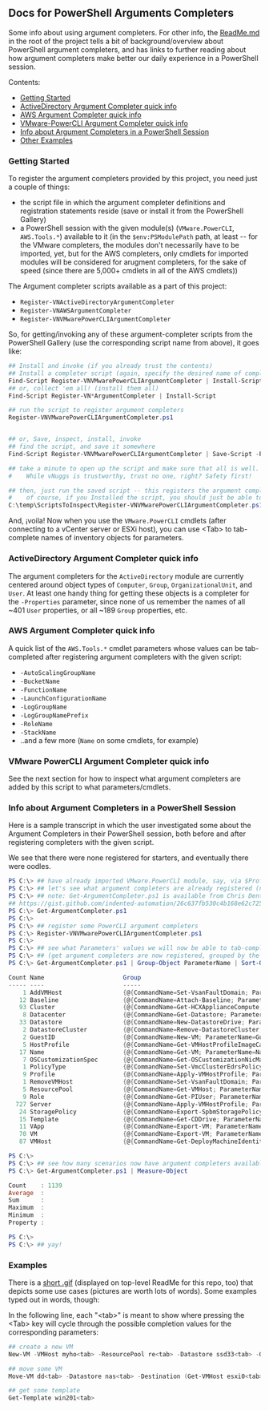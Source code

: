 ## Docs for PowerShell Arguments Completers
Some info about using argument completers.  For other info, the [ReadMe.md](../ReadMe.md) in the root of the project tells a bit of background/overview about PowerShell argument completers, and has links to further reading about how argument completers make better our daily experience in a PowerShell session.

Contents:

- [Getting Started](#gettingStarted)
- [ActiveDirectory Argument Completer quick info](#ActiveDirectory-Argument-Completer-quick-info)
- [AWS Argument Completer quick info](#AWS-Argument-Completer-quick-info)
- [VMware-PowerCLI Argument Completer quick info](#VMware-PowerCLI-Argument-Completer-quick-info)
- [Info about Argument Completers in a PowerShell Session](#infoAboutArgCompleterInPSSession)
- [Other Examples](#otherExamples)


<a id="gettingStarted"></a>
### Getting Started
To register the argument completers provided by this project, you need just a couple of things:
- the script file in which the argument completer definitions and registration statements reside (save or install it from the PowerShell Gallery)
- a PowerShell session with the given module(s) (`VMware.PowerCLI`, `AWS.Tools.*`) available to it (in the `$env:PSModulePath` path, at least -- for the VMware completers, the modules don't necessarily have to be imported, yet, but for the AWS completers, only cmdlets for imported modules will be considered for arugment completers, for the sake of speed (since there are 5,000+ cmdlets in all of the AWS cmdlets))

The Argument completer scripts available as a part of this project:
- `Register-VNActiveDirectoryArgumentCompleter`
- `Register-VNAWSArgumentCompleter`
- `Register-VNVMwarePowerCLIArgumentCompleter`

So, for getting/invoking any of these argument-completer scripts from the PowerShell Gallery (use the corresponding script name from above), it goes like:
``` PowerShell
## Install and invoke (if you already trust the contents)
## Install a completer script (again, specify the desired name of completer script)
Find-Script Register-VNVMwarePowerCLIArgumentCompleter | Install-Script
## or, collect 'em all! (install them all)
Find-Script Register-VN*ArgumentCompleter | Install-Script

## run the script to register argument completers
Register-VNVMwarePowerCLIArgumentCompleter.ps1


## or, Save, inspect, install, invoke
## find the script, and save it somewhere
Find-Script Register-VNVMwarePowerCLIArgumentCompleter | Save-Script -Path C:\temp\ScriptsToInspect\

## take a minute to open up the script and make sure that all is well.
#    While vNuggs is trustworthy, trust no one, right? Safety first!

## then, just run the saved script -- this registers the argument completers in the current PowerShell session
#    of course, if you Installed the script, you should just be able to call the script by name, without an explicit path
C:\temp\ScriptsToInspect\Register-VNVMwarePowerCLIArgumentCompleter.ps1
```

And, ¡voila! Now when you use the `VMware.PowerCLI` cmdlets (after connecting to a vCenter server or ESXi host), you can use \<Tab> to tab-complete names of inventory objects for parameters.

### ActiveDirectory Argument Completer quick info
The argument completers for the `ActiveDirectory` module are currently centered around object types of `Computer`, `Group`, `OrganizationalUnit`, and `User`. At least one handy thing for getting these objects is a completer for the `-Properties` parameter, since none of us remember the names of all ~401 `User` properties, or all ~189 `Group` properties, etc.

### AWS Argument Completer quick info
A quick list of the `AWS.Tools.*` cmdlet parameters whose values can be tab-completed after registering argument completers with the given script:

- `-AutoScalingGroupName`
- `-BucketName`
- `-FunctionName`
- `-LaunchConfigurationName`
- `-LogGroupName`
- `-LogGroupNamePrefix`
- `-RoleName`
- `-StackName`
- ..and a few more (`Name` on some cmdlets, for example)

### VMware PowerCLI Argument Completer quick info
See the next section for how to inspect what argument completers are added by this script to what parameters/cmdlets.

<a id="infoAboutArgCompleterInPSSession"></a>
### Info about Argument Completers in a PowerShell Session
Here is a sample transcript in which the user investigated some about the Argument Completers in their PowerShell session, both before and after registering completers with the given script.

We see that there were none registered for starters, and eventually there were oodles.

``` PowerShell
PS C:\> ## have already imported VMware.PowerCLI module, say, via $Profile
PS C:\> ## let's see what argument completers are already registered (none, yet)
PS C:\> ## note: Get-ArgumentCompleter.ps1 is available from Chris Dent's Gist at
## https://gist.github.com/indented-automation/26c637fb530c4b168e62c72582534f5b
PS C:\> Get-ArgumentCompleter.ps1
PS C:\>
PS C:\> ## register some PowerCLI argument completers
PS C:\> Register-VNVMwarePowerCLIArgumentCompleter.ps1
PS C:\>
PS C:\> ## see what Parameters' values we will now be able to tab-complete!
PS C:\> ## (get argument completers are now registered, grouped by the Parameter name)
PS C:\> Get-ArgumentCompleter.ps1 | Group-Object ParameterName | Sort-Object -Property Name

Count Name                      Group
----- ----                      -----
    1 AddVMHost                 {@{CommandName=Set-VsanFaultDomain; ParameterName=AddVMHost; Definition=...
   12 Baseline                  {@{CommandName=Attach-Baseline; ParameterName=Baseline; Definition=...
   93 Cluster                   {@{CommandName=Get-HCXApplianceCompute; ParameterName=Cluster; Definition=...
    8 Datacenter                {@{CommandName=Get-Datastore; ParameterName=Datacenter; Definition=...
   33 Datastore                 {@{CommandName=New-DatastoreDrive; ParameterName=Datastore; Definition=...
    2 DatastoreCluster          {@{CommandName=Remove-DatastoreCluster; ParameterName=DatastoreCluster; Definition=...
    2 GuestID                   {@{CommandName=New-VM; ParameterName=GuestID; Definition=...
    5 HostProfile               {@{CommandName=Get-VMHostProfileImageCacheConfiguration; ParameterName=HostProfile; Definition=...
   17 Name                      {@{CommandName=Get-VM; ParameterName=Name; Definition=...
    7 OSCustomizationSpec       {@{CommandName=Get-OSCustomizationNicMapping; ParameterName=OSCustomizationSpec; Definition=...
    1 PolicyType                {@{CommandName=Set-VmcClusterEdrsPolicy; ParameterName=PolicyType; Definition=...
    9 Profile                   {@{CommandName=Apply-VMHostProfile; ParameterName=Profile; Definition=...
    1 RemoveVMHost              {@{CommandName=Set-VsanFaultDomain; ParameterName=RemoveVMHost; Definition=...
    5 ResourcePool              {@{CommandName=Get-VMHost; ParameterName=ResourcePool; Definition=...
    9 Role                      {@{CommandName=Get-PIUser; ParameterName=Role; Definition=...
  727 Server                    {@{CommandName=Apply-VMHostProfile; ParameterName=Server; Definition=...
   24 StoragePolicy             {@{CommandName=Export-SpbmStoragePolicy; ParameterName=StoragePolicy; Definition=...
   15 Template                  {@{CommandName=Get-CDDrive; ParameterName=Template; Definition=...
   11 VApp                      {@{CommandName=Export-VM; ParameterName=VApp; Definition=...
   70 VM                        {@{CommandName=Export-VM; ParameterName=VM; Definition=...
   87 VMHost                    {@{CommandName=Get-DeployMachineIdentity; ParameterName=VMHost; Definition=...

PS C:\>
PS C:\> ## see how many scenarios now have argument completers available, if we want to use them
PS C:\> Get-ArgumentCompleter.ps1 | Measure-Object

Count    : 1139
Average  :
Sum      :
Maximum  :
Minimum  :
Property :

PS C:\>
PS C:\> ## yay!
```

<a id="otherExamples"></a>
### Examples
There is a [short .gif](resources/ArgCompleterDemo_Keystrokes.gif) (displayed on top-level ReadMe for this repo, too) that depicts some use cases (pictures are worth lots of words).  Some examples typed out in words, though:

In the following line, each "\<tab>" is meant to show where pressing the \<Tab> key will cycle through the possible completion values for the corresponding parameters:
``` PowerShell
## create a new VM
New-VM -VMHost myho<tab> -ResourcePool re<tab> -Datastore ssd33<tab> -GuestId windows<tab> -OSCustomizationSpec win<tab> -StoragePolicy VVol<tab> -Server vcent<tab> -Name mynewvm0 ...

## move some VM
Move-VM dd<tab> -Datastore nas<tab> -Destination (Get-VMHost esxi0<tab>)

## get some template
Get-Template win201<tab>
```
